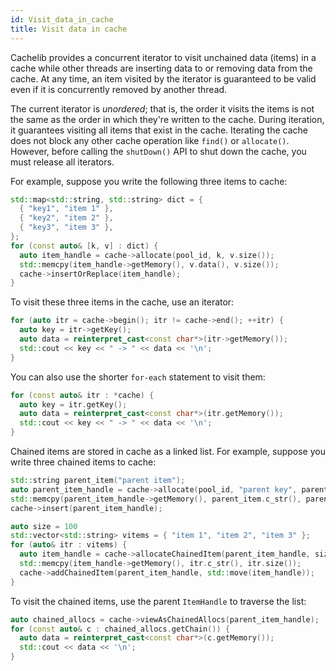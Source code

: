 ```yaml
---
id: Visit_data_in_cache
title: Visit data in cache
---
```


Cachelib provides a concurrent iterator to visit unchained data (items) in a cache while other threads are inserting data to or removing data from the cache. At any time, an item visited by the iterator is guaranteed to be valid even if it is concurrently removed by another thread.

The current iterator is *unordered*; that is, the order it visits the items is not the same as the order in which they're written to the cache. During iteration, it guarantees visiting all items that exist in the cache. Iterating the cache does not block any other cache operation like `find()` or `allocate()`. However, before calling the `shutDown()` API to shut down the cache, you must release all iterators.

For example, suppose you write the following three items to cache:


```cpp
std::map<std::string, std::string> dict = {
  { "key1", "item 1" },
  { "key2", "item 2" },
  { "key3", "item 3" },
};
for (const auto& [k, v] : dict) {
  auto item_handle = cache->allocate(pool_id, k, v.size());
  std::memcpy(item_handle->getMemory(), v.data(), v.size());
  cache->insertOrReplace(item_handle);
}
```


To visit these three items in the cache, use an iterator:


```cpp
for (auto itr = cache->begin(); itr != cache->end(); ++itr) {
  auto key = itr->getKey();
  auto data = reinterpret_cast<const char*>(itr->getMemory());
  std::cout << key << " -> " << data << '\n';
}
```


You can also use the shorter `for-each` statement to visit them:


```cpp
for (const auto& itr : *cache) {
  auto key = itr.getKey();
  auto data = reinterpret_cast<const char*>(itr.getMemory());
  std::cout << key << " -> " << data << '\n';
}
```


Chained items are stored in cache as a linked list. For example, suppose you write three chained items to cache:


```cpp
std::string parent_item("parent item");
auto parent_item_handle = cache->allocate(pool_id, "parent key", parent_item.size());
std::memcpy(parent_item_handle->getMemory(), parent_item.c_str(), parent_item.size());
cache->insert(parent_item_handle);

auto size = 100
std::vector<std::string> vitems = { "item 1", "item 2", "item 3" };
for (auto& itr : vitems) {
  auto item_handle = cache->allocateChainedItem(parent_item_handle, size);
  std::memcpy(item_handle->getMemory(), itr.c_str(), itr.size());
  cache->addChainedItem(parent_item_handle, std::move(item_handle));
}
```


To visit the chained items, use the parent `ItemHandle` to traverse the list:


```cpp
auto chained_allocs = cache->viewAsChainedAllocs(parent_item_handle);
for (const auto& c : chained_allocs.getChain()) {
  auto data = reinterpret_cast<const char*>(c.getMemory());
  std::cout << data << '\n';
}
```
